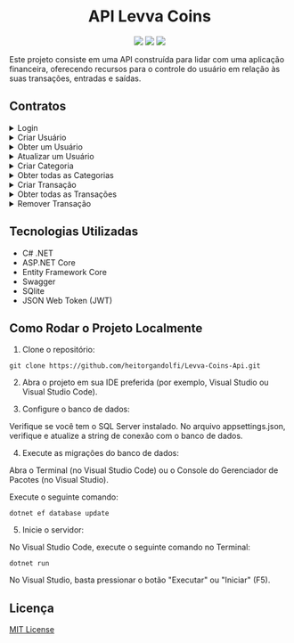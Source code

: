 <div align="center">
 
# API Levva Coins

<img src="http://img.shields.io/static/v1?label=STATUS&message=FINALIZADO&color=green&style=for-the-badge"/> <img src="http://img.shields.io/static/v1?label=release%20date&message=202023&color=green&style=for-the-badge"/> <img src="http://img.shields.io/static/v1?label=license&message=MIT&color=informational&style=for-the-badge"/>
</div>

Este projeto consiste em uma API construída para lidar com uma aplicação financeira, oferecendo recursos para o controle do usuário em relação às suas transações, entradas e saídas.
</div>

## Contratos

<details>
<summary>Login</summary>

**Host**: `http://localhost:3333/api`

**Endpoint**: `/auth`

**Método**: `POST`

**Requisição**:

```json
{
  "email": "email@example.com",
  "password": "123456"
}
```

**Resposta 200**:

```json
{
  "id": "uuid-v4",
  "email": "email@example.com",
  "token": "bearer.token",
  "avatar": "https://images.com/image1"
}
```

**Resposta 401**:

```json
{
  "hasError": true,
  "message": "Usuário ou senha inválidos."
}
```
</details>

<details>
<summary>Criar Usuário</summary>

**Host**: `http://localhost:3333/api`

**Endpoint**: `/user`

**Método**: `POST`

**Requisição**:

```json
{
  "name": "John Doe",
  "email": "email@example.com",
  "password": "123456",
  "avatar": "https://images.com/image1"
}
```

**Resposta 201**:

N/A

**Resposta 400**:

```json
{
  "hasError": true,
  "message": "Esse e-mail já existe."
}
```
</details>

<details>
<summary>Obter um Usuário</summary>

**Host**: `http://localhost:3333/api`

**Endpoint**: `/user/:userId`

**Método**: `GET`

**Requisição**:

```plaintext
URL Params:
userId (uuid-v4)

Headers:
{
  "authorization": "Bearer bearer.token"
}
```

**Resposta 200**:

```json
{
  "id": "uuid-v4",
  "name": "John Doe",
  "email": "email@example.com",
  "avatar": "https://images.com/image1"
}
```

**Resposta 400**:

```json
{
  "hasError": true,
  "message": "Esse usuário não existe."
}
```
</details>

<details>
<summary>Atualizar um Usuário</summary>

**Host**: `http://localhost:3333/api`

**Endpoint**: `/user/:userId`

**Método**: `PUT`

**Requisição**:

```plaintext
URL Params:
userId (uuid-v4)

Body:

{
  "avatar": "https://images.com/image1",
  "name": "John Doe"
}

Headers:
{
  "authorization": "Bearer bearer.token"
}
```

**Resposta 204**:

N/A

**Resposta 400**:

```json
{
  "hasError": true,
  "message": "Esse usuário não existe."
}
```
</details>

<details>
<summary>Criar Categoria</summary>

**Host**: `http://localhost:3333/api`

**Endpoint**: `/category`

**Método**: `POST`

**Requisição**:

```json
{
  "description": "Alimentação"
}

Headers:
{
  "authorization": "Bearer bearer.token"
}
```

**Resposta 201**:

N/A

**Resposta 400**:

```json
{
  "hasError": true,
  "message": "Uma categoria com esse nome já existe."
}
```
</details>

<details>
<summary>Obter todas as Categorias</summary>

**Host**: `http://localhost:3333/api`

**Endpoint**: `/category`

**Método**: `GET`

**Requisição**:

```plaintext
Headers:
{
  "authorization": "Bearer bearer.token"
}
```

**Resposta 200**:

```json
[
  {
    "id": "uuid-v4",
    "description": "Café"
  },
  {
    "id": "uuid-v4",
    "description": "Alimentação"
  },
  {
    "id": "uuid-v4",
    "description": "Casa"
  }
]
```
</details>

<details>
<summary>Criar Transação</summary>

**Host**: `http://localhost:3333/api`

**Endpoint**: `/transaction`

**Método**: `POST`

**Requisição**:

```json
{
  "description": "Pizza com amigos",
  "amount": 100,
  "type": "Depósito", // ou "Crédito"
  "categoryId": "uuid-v4"
}

Headers:
{
  "authorization": "Bearer bearer.token"
}
```

**Resposta 201**:

N/A
</details>

<details>
<summary>Obter todas as Transações</summary>

**Host**: `http://localhost:3333/api`

**Endpoint**: `/transaction`

**Método**: `GET`

**Requisição**:

```plaintext
Headers:
{
  "authorization": "Bearer bearer.token"
}
```

**Resposta 200**:

```json
[
  {
    "id": "uuid-v4",
    "description": "Café com amigos",
    "amount": 50,
    "type": "Depósito",
    "categoryId": "uuid-v4"
  },
  {
    "id": "uuid-v4",
    "description": "Pizza com amigos",
    "amount": 100,
    "type": "Depósito",
    "categoryId": "uuid-v4"
  },
  {
    "id": "uuid-v4",
    "description": "Salário março 2023",
    "amount": 1200,
    "type": "Crédito",
    "categoryId": "uuid-v4"
  }
]
```
</details>

<details>
<summary>Remover Transação</summary>

**Host**: `http://localhost:3333/api`

**Endpoint**: `/transaction/:transactionId`

**Método**: `DELETE`

**Requisição**:

URL Params:
- `transactionId` (uuid-v4)

Headers:

```plaintext
{
  "authorization": "Bearer bearer.token"
}
```

**Resposta 204**:

N/A

**Resposta 400**:

```json
{
  "hasError": true,
  "message": "Essa transação não existe."
}
```
</details>

## Tecnologias Utilizadas

- C# .NET
- ASP.NET Core
- Entity Framework Core
- Swagger
- SQlite
- JSON Web Token (JWT)

## Como Rodar o Projeto Localmente

1. Clone o repositório:

```plaintext
git clone https://github.com/heitorgandolfi/Levva-Coins-Api.git
```

2. Abra o projeto em sua IDE preferida (por exemplo, Visual Studio ou Visual Studio Code).

3. Configure o banco de dados:

Verifique se você tem o SQL Server instalado.
No arquivo appsettings.json, verifique e atualize a string de conexão com o banco de dados.

4. Execute as migrações do banco de dados:

Abra o Terminal (no Visual Studio Code) ou o Console do Gerenciador de Pacotes (no Visual Studio).

Execute o seguinte comando:

```plaintext
dotnet ef database update
```

5. Inicie o servidor:

No Visual Studio Code, execute o seguinte comando no Terminal:

```plaintext
dotnet run
```

No Visual Studio, basta pressionar o botão "Executar" ou "Iniciar" (F5).

## Licença

[MIT License](LICENSE)
